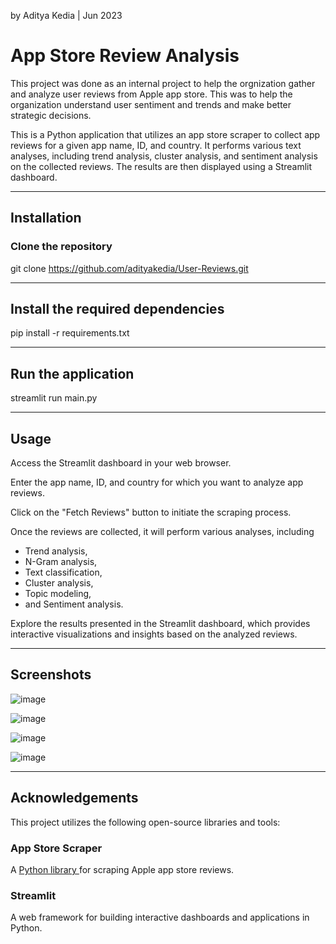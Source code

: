by Aditya Kedia | Jun 2023

# App Store Review Analysis
This project was done as an internal project to help the orgnization gather and analyze user reviews from Apple app store. This was to help the organization understand user sentiment and trends and make better strategic decisions. 

This is a Python application that utilizes an app store scraper to collect app reviews for a given app name, ID, and country. It performs various text analyses, including trend analysis, cluster analysis, and sentiment analysis on the collected reviews. The results are then displayed using a Streamlit dashboard.

____
## Installation
### Clone the repository
git clone https://github.com/adityakedia/User-Reviews.git

____
## Install the required dependencies
pip install -r requirements.txt

____
## Run the application
streamlit run main.py

____
## Usage
Access the Streamlit dashboard in your web browser.

Enter the app name, ID, and country for which you want to analyze app reviews.

Click on the "Fetch Reviews" button to initiate the scraping process.

Once the reviews are collected, it will perform various analyses, including
 
- Trend analysis, 
- N-Gram analysis,
- Text classification,
- Cluster analysis, 
- Topic modeling,
- and Sentiment analysis.

Explore the results presented in the Streamlit dashboard, which provides interactive visualizations and insights based on the analyzed reviews.

____
## Screenshots

![image](https://rb.gy/k8jwm)

![image](https://github.com/adityakedia/User-Reviews/assets/2786870/3137d0ed-20fe-4894-8477-c08a420a8b99)

![image](https://github.com/adityakedia/User-Reviews/assets/2786870/0e81614c-3816-4c5d-82ce-d715c2384e0b)

![image](https://github.com/adityakedia/User-Reviews/assets/2786870/062a5195-553a-45aa-9277-451faed50708)


____
## Acknowledgements
This project utilizes the following open-source libraries and tools:

### App Store Scraper
A [Python library ](https://github.com/cowboy-bebug/app-store-scraper)for scraping Apple app store reviews.

### Streamlit 
A web framework for building interactive dashboards and applications in Python.
